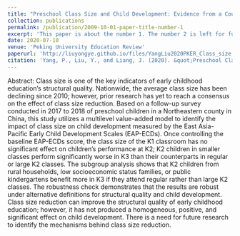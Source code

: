 ```yaml
---
title: "Preschool Class Size and Child Development: Evidence from a County-level Follow-up Survey"
collection: publications
permalink: /publication/2009-10-01-paper-title-number-1
excerpt: 'This paper is about the number 1. The number 2 is left for future work.'
date: 2020-07-10
venue: 'Peking University Education Review'
paperurl: 'http://liuyongye.github.io/files/YangLiu2020PKER_Class_size.pdf'
citation: 'Yang, P., Liu, Y., and Liang, J. (2020). &quot;Preschool Class Size and Child Development: Evidence from a County-level Follow-up Survey&quot; <i>Peking University Education Review</i>. 18(3).'
---
```


Abstract: Class size is one of the key indicators of early childhood education’s structural quality. Nationwide, the average class size has been declining since 2010; however, prior research has yet to reach a consensus on the effect of class size reduction. Based on a follow-up survey conducted in 2017 to 2018 of preschool children in a Northeastern county in China, this study utilizes a multilevel value-added model to identify the impact of class size on child development measured by the East Asia-Pacific Early Child Development Scales (EAP-ECDs). Once controlling the baseline EAP-ECDs score, the class size of the K1 classroom has no significant effect on children’s performance at K2; K2 children in smaller classes perform significantly worse in K3 than their counterparts in regular or large K2 classes. The subgroup analysis shows that K2 children from rural households, low socioeconomic status families, or public kindergartens benefit more in K3 if they attend regular rather than large K2 classes. The robustness check demonstrates that the results are robust under alternative definitions for structural quality and child development. Class size reduction can improve the structural quality of early childhood education; however, it has not produced a homogeneous, positive, and significant effect on child development. There is a need for future research to identify the mechanisms behind class size reduction. 
